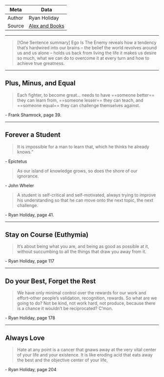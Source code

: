 | Meta   | Data                                                                     |
| ------ | ------------------------------------------------------------------------ |
| Author | Ryan Holiday                                                             | 
| Source | [Alex and Books](https://alexandbooks.com/archive/2017/3/11/lessons-from-ego-is-the-enemy) |
***
> [!One Sentence summary]
> Ego Is The Enemy reveals how a tendency that’s hardwired into our brains – the belief the world revolves around us and us alone – holds us back from living the life it makes us desire so much, what we can do to overcome it at every turn and how to achieve true greatness.

---
Plus, Minus, and Equal
---
> Each fighter, to become great... needs to have ==someone better== they can learn from, ==someone lesser== they can teach, and ==someone equal== they can challenge themselves against.

\- Frank Shamrock, page 39.

---
Forever a Student
---
>It is impossible for a man to learn that, which he thinks he already knows.” 

\- Epictetus

> As our island of knowledge grows, so does the shore of our ignorance.

\- John Wheler

> A student is self-critical and self-motivated, always trying to improve his understanding so that he can move onto the next topic, the next challenge.

\- Ryan Holiday, page 41.

---
Stay on Course (Euthymia)
---
> It’s about being what you are, and being as good as possible at it, without succumbing to all the things that draw you away from it.

\- Ryan Holiday, page 117

---
Do your Best, Forget the Rest
---
> We have only minimal control over the rewards for our work and effort–other people’s validation, recognition, rewards. So what are we going to do? Not be kind, not work hard, not produce, because there is a chance it wouldn’t be reciprocated? C’mon.

\- Ryan Holiday, page 178

---
Always Love
---
> Hate at any point is a cancer that gnaws away at the very vital center of your life and your existence. It is like eroding acid that eats away the best and the objective center of your life,

\- Ryan Holiday, page 204